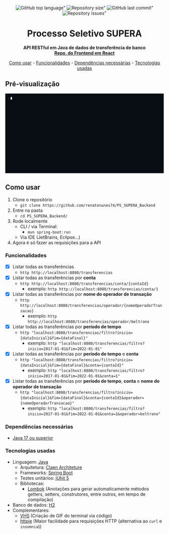 <div align="center">
	
![GitHub top language"](https://img.shields.io/github/languages/top/renatonunes74/PS_SUPERA_Backend.svg?style=for-the-badge)
![Repository size"](https://img.shields.io/github/repo-size/renatonunes74/PS_SUPERA_Backend.svg?style=for-the-badge)
![GitHub last commit"](https://img.shields.io/github/last-commit/renatonunes74/PS_SUPERA_Backend.svg?style=for-the-badge)
![Repository issues"](https://img.shields.io/github/issues/rockofox/firefox-minima.svg?style=for-the-badge)
# Processo Seletivo SUPERA
**API RESTful em Java de dados de transferência de banco<br>[Repo. do Frontend em React](https://github.com/renatonunes74/PS_SUPERA_Frontend)**

[Como usar](#como-usar) -
[Funcionalidades](#funcionalidades) -
[Dependências necessárias](#dependências-necessárias) -
[Tecnologias usadas](#tecnologias-usadas)
<br>
</div>

## Pré-visualização
![](preview.gif)

## Como usar
1. Clone o repositório
    - `git clone https://github.com/renatonunes74/PS_SUPERA_Backend`
1. Entre na pasta
    - `cd PS_SUPERA_Backend/`
1. Rode localmente
    - CLI / via Terminal:
        - `mvn spring-boot:run`
    - Via IDE (JetBrains, Eclipse...)
1. Agora é só fazer as requisições para a API

### Funcionalidades
- [x] Listar todas as transferências
    - `http http://localhost:8080/transferencias`
- [x] Listar todas as transferências por **conta**
    - `http http://localhost:8080/transferencias/conta/{contaId}`
        - exemplo: `http http://localhost:8080/transferencias/conta/1`
- [x] Listar todas as transferências por **nome do operador de transação**
    - `http http://localhost:8080/transferencias/operador/{nomeOperadorTransacao}`
        - exemplo: `http http://localhost:8080/transferencias/operador/beltrano`
- [x] Listar todas as transferências por **período de tempo**
    - `http "localhost:8080/transferencias/filtro?inicio={dataInicial}&fim={dataFinal}"`
        - exemplo: `http "localhost:8080/transferencias/filtro?inicio=2017-01-01&fim=2022-01-01"`
- [x] Listar todas as transferências por **período de tempo** e **conta**
    - `http "localhost:8080/transferencias/filtro?inicio={dataInicial}&fim={dataFinal}&conta={contaId}"`
        - exemplo: `http "localhost:8080/transferencias/filtro?inicio=2017-01-01&fim=2022-01-01&conta=1"`
- [x] Listar todas as transferências por **período de tempo**, **conta** e **nome do operador de transação**
    - `http "localhost:8080/transferencias/filtro?inicio={dataInicial}&fim={dataFinal}&conta={contaId}&operador={nomeOperadorTransacao}"`
        - exemplo: `http "localhost:8080/transferencias/filtro?inicio=2017-01-01&fim=2022-01-01&conta=1&operador=beltrano"`

### Dependências necessárias
- [Java 17 ou superior](https://dev.java/)

### Tecnologias usadas
- Linguagem: [Java](https://dev.java/)
    - Arquitetura: [Claen Architeture]()
    - Frameworks: [Spring Boot](https://spring.io/projects/spring-boot)
    - Testes unitários: [jUhit 5](https://junit.org/junit5/)
    - Bibliotecas:
        - [Lombok](https://projectlombok.org/) (Anotações para gerar automaticamente métodos getters, setters, construtores, entre outros, em tempo de compilação)
- Banco de dados: [H2](https://www.mysql.com/)
- Complementares:
     - [VHS](https://github.com/charmbracelet/vhs) (Criação de GIF do terminal via código)
     - [httpie](https://httpie.io/) (Maior facilidade para requisições HTTP (alternativa ao `curl` e `insomnia`))
